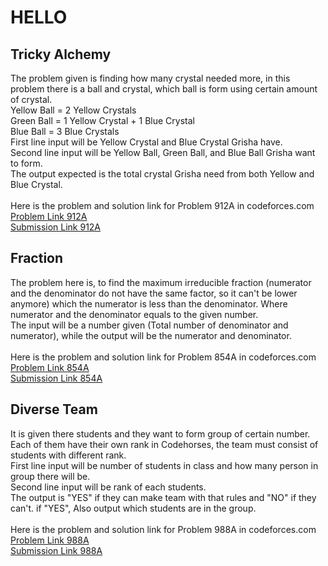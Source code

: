 # HELLO

## Tricky Alchemy
The problem given is finding how many crystal needed more, in this problem there is a ball and crystal, which ball is form using certain amount of crystal. <br>
Yellow Ball = 2 Yellow Crystals <br>
Green Ball = 1 Yellow Crystal + 1 Blue Crystal <br>
Blue Ball = 3 Blue Crystals <br>
First line input will be Yellow Crystal and Blue Crystal Grisha have. <br>
Second line input will be Yellow Ball, Green Ball, and Blue Ball Grisha want to form. <br>
The output expected is the total crystal Grisha need from both Yellow and Blue Crystal. <br>
<br>
Here is the problem and solution link for Problem 912A in codeforces.com <br>
[Problem Link 912A](http://codeforces.com/contest/912/problem/A) <br>
[Submission Link 912A](http://codeforces.com/contest/912/submission/42300682) <br>

## Fraction
The problem here is, to find the maximum irreducible fraction (numerator and the denominator do not have the same factor, so it can't be lower anymore) which the numerator is less than the denominator. Where numerator and the denominator equals to the given number. <br>
The input will be a number given (Total number of denominator and numerator), while the output will be the numerator and denominator. <br>
<br>
Here is the problem and solution link for Problem 854A in codeforces.com <br>
[Problem Link 854A](http://codeforces.com/contest/854/problem/A) <br>
[Submission Link 854A](http://codeforces.com/contest/854/submission/42296421) <br>

## Diverse Team
It is given there students and they want to form group of certain number. Each of them have their own rank in Codehorses, the team must consist of students with different rank.<br>
First line input will be number of students in class and how many person in group there will be.<br>
Second line input will be rank of each students.<br>
The output is "YES" if they can make team with that rules and "NO" if they can't. if "YES", Also output which students are in the group. <br>
<br>
Here is the problem and solution link for Problem 988A in codeforces.com <br>
[Problem Link 988A](http://codeforces.com/contest/988/problem/A) <br>
[Submission Link 988A](https://www.google.com) <br>
